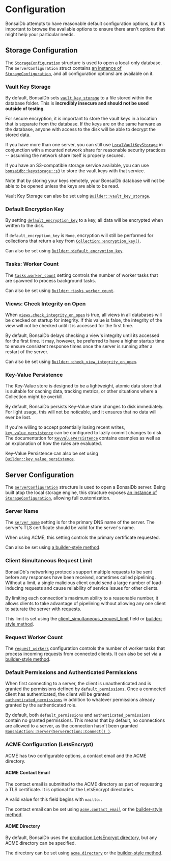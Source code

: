 # Configuration

BonsaiDb attempts to have reasonable default configuration options, but it's important to browse the available options to ensure there aren't options that might help your particular needs.

## Storage Configuration

The [`StorageConfiguration`]({{DOCS_BASE_URL}}/bonsaidb/local/config/struct.StorageConfiguration.html) structure is used to open a local-only database. The `ServerConfiguration` struct contains [an instance of `StorageConfiguration`]({{DOCS_BASE_URL}}/bonsaidb/server/struct.ServerConfiguration.html#structfield.storage), and all configuration optionsl are available on it.

### Vault Key Storage

By default, BonsaiDb sets [`vault_key_storage`]({{DOCS_BASE_URL}}/bonsaidb/local/config/struct.StorageConfiguration.html#structfield.vault_key_storage) to a file stored within the database folder. This is **incredibly insecure and should not be used outside of testing**.

For secure encryption, it is important to store the vault keys in a location that is separate from the database. If the keys are on the same harware as the database, anyone with access to the disk will be able to decrypt the stored data.

If you have more than one server, you can still use [`LocalVaultKeyStorage`]({{DOCS_BASE_URL}}/bonsaidb/local/vault/struct.LocalVaultKeyStorage.html) in conjunction with a mounted network share for reasonable security practices -- assuming the network share itself is properly secured.

If you have an S3-compatible storage service available, you can use [`bonsaidb::keystorage::s3`]({{DOCS_BASE_URL}}/bonsaidb/keystorage/s3/index.html) to store the vault keys with that service.

Note that by storing your keys remotely, your BonsaiDb database will not be able to be opened unless the keys are able to be read.

Vault Key Storage can also be set using [`Builder::vault_key_storage`]({{DOCS_BASE_URL}}/bonsaidb/local/config/trait.Builder.html#tymethod.vault_key_storage).

### Default Encryption Key

By setting [`default_encryption_key`]({{DOCS_BASE_URL}}/bonsaidb/local/config/struct.StorageConfiguration.html#structfield.default_encryption_key) to a key, all data will be encrypted when written to the disk.

If `default_encryption_key` is `None`, encryption will still be performed for collections that return a key from [`Collection::encryption_key()`]({{DOCS_BASE_URL}}/bonsaidb/core/schema/trait.Collection.html#method.encryption_key).

Can also be set using [`Builder::default_encryption_key`]({{DOCS_BASE_URL}}/bonsaidb/local/config/trait.Builder.html#tymethod.default_encryption_key).

### Tasks: Worker Count

The [`tasks.worker_count`]({{DOCS_BASE_URL}}/bonsaidb/local/config/struct.Tasks.html#structfield.worker_count) setting controls the number of worker tasks that are spawned to process background tasks.

Can also be set using [`Builder::tasks_worker_count`]({{DOCS_BASE_URL}}/bonsaidb/local/config/trait.Builder.html#tymethod.tasks_worker_count).

### Views: Check Integrity on Open

When [`views.check_integrity_on_open`]({{DOCS_BASE_URL}}/bonsaidb/local/config/struct.Views.html#structfield.check_integrity_on_open) is true, all views in all databases will be checked on startup for integrity. If this value is false, the integrity of the view will not be checked until it is accessed for the first time.

By default, BonsaiDb delays checking a view's integrity until its accessed for the first time. it may, however, be preferred to have a higher startup time to ensure consistent response times once the server is running after a restart of the server.

Can also be set using [`Builder::check_view_integrity_on_open`]({{DOCS_BASE_URL}}/bonsaidb/local/config/trait.Builder.html#tymethod.check_view_integrity_on_open).

### Key-Value Persistence

The Key-Value store is designed to be a lightweight, atomic data store that is suitable for caching data, tracking metrics, or other situations where a Collection might be overkill.

By default, BonsaiDb persists Key-Value store changes to disk immediately. For light usage, this will not be noticable, and it ensures that no data will ever be lost.

If you're willing to accept potentially losing recent writes, [`key_value_persistence`]({{DOCS_BASE_URL}}/bonsaidb/local/config/trait.Builder.html#tymethod.key_value_persistence) can be configured to lazily commit changes to disk. The documentation for [`KeyValuePersistence`]({{DOCS_BASE_URL}}/bonsaidb/local/config/struct.KeyValuePersistence.html) contains examples as well as an explanation of how the rules are evaluated.

Key-Value Persistence can also be set using [`Builder::key_value_persistence`]({{DOCS_BASE_URL}}/bonsaidb/local/config/trait.Builder.html#tymethod.key_value_persistence).

## Server Configuration

The [`ServerConfiguration`]({{DOCS_BASE_URL}}/bonsaidb/server/struct.ServerConfiguration.html) structure is used to open a BonsaiDb server. Being built atop the local storage engine, this structure exposes [an instance of `StorageConfiguration`]({{DOCS_BASE_URL}}/bonsaidb/server/struct.ServerConfiguration.html#structfield.storage), allowing full customization.

### Server Name

The [`server_name`]({{DOCS_BASE_URL}}/bonsaidb/server/struct.ServerConfiguration.html#structfield.server_name) setting is for the primary DNS name of the server. The server's TLS certificate should be valid for the server's name.

When using ACME, this setting controls the primary certificate requested.

Can also be set using [a builder-style method]({{DOCS_BASE_URL}}/bonsaidb/server/struct.ServerConfiguration.html#method.server_name).

### Client Simultaneous Request Limit

BonsaiDb's networking protocols support multiple requests to be sent before any responses have been received, sometimes called pipelining. Without a limit, a single malicious client could send a large number of load-inducing requests and cause reliability of service issues for other clients.

By limiting each connection's maximum ability to a reasonable number, it allows clients to take advantage of pipelining without allowing any one client to saturate the server with requests.

This limit is set using the [client_simultaneous_request_limit]({{DOCS_BASE_URL}}/bonsaidb/server/struct.ServerConfiguration.html#structfield.client_simultaneous_request_limit) field or [builder-style method]({{DOCS_BASE_URL}}/bonsaidb/server/struct.ServerConfiguration.html#method.client_simultaneous_request_limit).

### Request Worker Count

The [`request_workers`]({{DOCS_BASE_URL}}/bonsaidb/server/struct.ServerConfiguration.html#structfield.request_workers) configuration controls the number of worker tasks that process incoming requests from connected clients. It can also be set via a [builder-style method]({{DOCS_BASE_URL}}/bonsaidb/server/struct.ServerConfiguration.html#method.request_workers).

### Default Permissions and Authenticated Permissions

When first connecting to a server, the client is unauthenticated and is granted the permissions defined by [`default_permissions`]({{DOCS_BASE_URL}}/bonsaidb/server/struct.ServerConfiguration.html#structfield.default_permissions). Once a connected client has authenticated, the client will be granted [`authenticated_permissions`]({{DOCS_BASE_URL}}/bonsaidb/server/struct.ServerConfiguration.html#structfield.authenticated_permissions) in addition to whatever permissions already granted by the authenticated role.

By default, both `default_permissions` and `authenticated_permissions` contain no granted permissions. This means that by default, no connections are allowed to a server, as the connection hasn't been gramted [`BonsaiAction::Server(`]({{DOCS_BASE_URL}}/bonsaidb/core/permissions/bonsai/enum.BonsaiAction.html#variant.Server)[`ServerAction::Connect() )`]({{DOCS_BASE_URL}}/bonsaidb/core/permissions/bonsai/enum.ServerAction.html#variant.Connect).

### ACME Configuration (LetsEncrypt)

ACME has two configurable options, a contact email and the ACME directory.

#### ACME Contact Email

The contact email is submitted to the ACME directory as part of requesting a TLS certificate. It is optional for the LetsEncrypt directories.

A valid value for this field begins with `mailto:`.

The contact email can be set using [`acme.contact_email`]({{DOCS_BASE_URL}}/bonsaidb/server/struct.AcmeConfiguration.html#structfield.contact_email) or the [builder-style method]({{DOCS_BASE_URL}}/bonsaidb/server/struct.ServerConfiguration.html#method.acme_contact_email).

#### ACME Directory

By default, BonsaiDb uses the [production LetsEncrypt directory]({{DOCS_BASE_URL}}/bonsaidb/server/constant.LETS_ENCRYPT_PRODUCTION_DIRECTORY.html), but any ACME directory can be specified.

The directory can be set using [`acme.directory`]({{DOCS_BASE_URL}}/bonsaidb/server/struct.AcmeConfiguration.html#structfield.directory) or the [builder-style method]({{DOCS_BASE_URL}}/bonsaidb/server/struct.ServerConfiguration.html#method.acme_directory).
